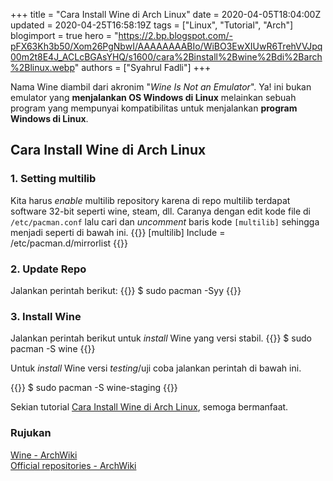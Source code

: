 +++
title = "Cara Install Wine di Arch Linux"
date = 2020-04-05T18:04:00Z
updated = 2020-04-25T16:58:19Z
tags = ["Linux", "Tutorial", "Arch"]
blogimport = true
hero = "https://2.bp.blogspot.com/-pFX63Kh3b50/Xom26PgNbwI/AAAAAAAABIo/WiBO3EwXIUwR6TrehVVJpq00m2t8E4J_ACLcBGAsYHQ/s1600/cara%2Binstall%2Bwine%2Bdi%2Barch%2Blinux.webp"
authors = ["Syahrul Fadli"]
+++

Nama Wine diambil dari akronim "*Wine Is Not an Emulator*". Ya! ini bukan emulator yang **menjalankan OS Windows di Linux** melainkan sebuah program yang mempunyai kompatibilitas untuk menjalankan **program Windows di Linux**.

## Cara Install Wine di Arch Linux
### 1. Setting multilib
Kita harus *enable* multilib repository karena di repo multilib terdapat software 32-bit seperti wine, steam, dll. Caranya dengan edit kode file di `/etc/pacman.conf` lalu cari dan *uncomment* baris kode `[multilib]` sehingga menjadi seperti di bawah ini. 
{{<highlight bash >}}
[multilib]
Include = /etc/pacman.d/mirrorlist
{{</highlight>}}

### 2. Update Repo
Jalankan perintah berikut: 
{{<highlight bash >}}
$ sudo pacman -Syy
{{</highlight>}}

### 3. Install Wine
Jalankan perintah berikut untuk *install* Wine yang versi stabil.
{{<highlight bash >}}
$ sudo pacman -S wine
{{</highlight>}}

Untuk *install* Wine versi *testing*/uji coba jalankan perintah di bawah ini. 

{{<highlight bash >}}
$ sudo pacman -S wine-staging
{{</highlight>}}

Sekian tutorial [Cara Install Wine di Arch Linux](https://www.syahrulfadli.com/2020/04/cara-install-wine-di-arch-linux.html), semoga bermanfaat.

### Rujukan
<a title="Wine - ArchWiki" target="_blank" rel="nofollow" href="https://wiki.archlinux.org/index.php/Wine">Wine - ArchWiki</a>
<br/>
<a title="Official repositories - ArchWiki" target="_blank" rel="nofollow" href="https://wiki.archlinux.org/index.php/Official_repositories#multilib">Official repositories - ArchWiki</a>

